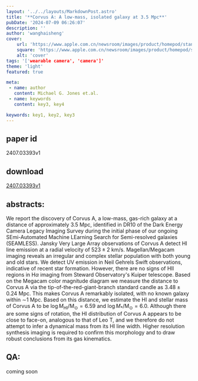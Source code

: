 ```yaml
---
layout: '../../layouts/MarkdownPost.astro'
title: '**Corvus A: A low-mass, isolated galaxy at 3.5 Mpc**'
pubDate: '2024-07-09 06:26:07'
description: ''
author: 'wanghaisheng'
cover:
    url: 'https://www.apple.com.cn/newsroom/images/product/homepod/standard/Apple-HomePod-hero-230118_big.jpg.large_2x.jpg'
    square: 'https://www.apple.com.cn/newsroom/images/product/homepod/standard/Apple-HomePod-hero-230118_big.jpg.large_2x.jpg'
    alt: 'cover'
tags: '['wearable camera', 'camera']' 
theme: 'light'
featured: true

meta:
 - name: author
   content: Michael G. Jones et.al.
 - name: keywords
   content: key3, key4

keywords: key1, key2, key3
---
```


## paper id
2407.03393v1
## download
[2407.03393v1](http://arxiv.org/abs/2407.03393v1)
## abstracts:
We report the discovery of Corvus A, a low-mass, gas-rich galaxy at a distance of approximately 3.5 Mpc, identified in DR10 of the Dark Energy Camera Legacy Imaging Survey during the initial phase of our ongoing SEmi-Automated Machine LEarning Search for Semi-resolved galaxies (SEAMLESS). Jansky Very Large Array observations of Corvus A detect HI line emission at a radial velocity of $523\pm2$ km/s. Magellan/Megacam imaging reveals an irregular and complex stellar population with both young and old stars. We detect UV emission in Neil Gehrels Swift observations, indicative of recent star formation. However, there are no signs of HII regions in H$\alpha$ imaging from Steward Observatory's Kuiper telescope. Based on the Megacam color magnitude diagram we measure the distance to Corvus A via the tip-of-the-red-giant-branch standard candle as $3.48\pm0.24$ Mpc. This makes Corvus A remarkably isolated, with no known galaxy within $\sim$1 Mpc. Based on this distance, we estimate the HI and stellar mass of Corvus A to be $\log M_\mathrm{HI}/\mathrm{M_\odot} = 6.59$ and $\log M_\ast/\mathrm{M_\odot} = 6.0$. Although there are some signs of rotation, the HI distribution of Corvus A appears to be close to face-on, analogous to that of Leo T, and we therefore do not attempt to infer a dynamical mass from its HI line width. Higher resolution synthesis imaging is required to confirm this morphology and to draw robust conclusions from its gas kinematics.
## QA:
coming soon
